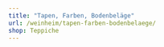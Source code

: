 ```yaml
---
title: "Tapen, Farben, Bodenbeläge"
url: /weinheim/tapen-farben-bodenbelaege/
shop: Teppiche
---
```

